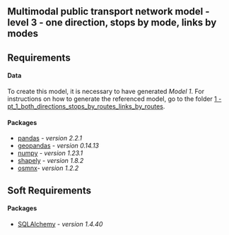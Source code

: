 ## Multimodal public transport network model - level 3 - one direction, stops by mode, links by modes
## Requirements
#### Data

To create this model, it is necessary to have generated _Model 1_. For instructions on how to generate the referenced model, go to the folder [1 - pt_1_both_directions_stops_by_routes_links_by_routes](https://github.com/FlaviaMLopes/TUPTP/tree/main/1%20-%20Notebooks_multimodal_models/1%20-%20pt_1_both_directions_stops_by_routes_links_by_routes). 


#### Packages

- [pandas](https://pandas.pydata.org/) - _version 2.2.1_
- [geopandas](https://geopandas.org/en/stable/) - _version 0.14.13_
- [numpy](https://numpy.org/) - _version 1.23.1_
- [shapely](https://pypi.org/project/Shapely/) - _version 1.8.2_
- [osmnx](https://osmnx.readthedocs.io/en/stable/)- _version 1.2.2_


## Soft Requirements

#### Packages

- [SQLAlchemy](https://www.sqlalchemy.org/) - _version 1.4.40_